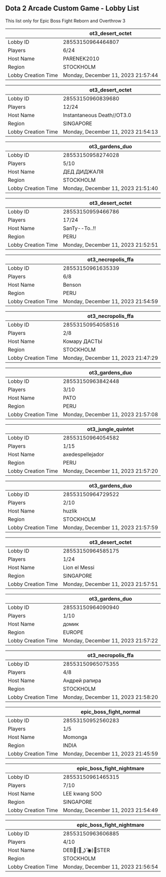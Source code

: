 ## Dota 2 Arcade Custom Game - Lobby List

This list only for Epic Boss Fight Reborn and Overthrow 3

|  | ot3_desert_octet |
| ------ | ------ |
| Lobby ID | 28553150964464807 |
| Players | 6/24 |
| Host Name | PARENEK2010 |
| Region | STOCKHOLM |
| Lobby Creation Time | Monday, December 11, 2023 21:57:44 |


|  | ot3_desert_octet |
| ------ | ------ |
| Lobby ID | 28553150960839680 |
| Players | 12/24 |
| Host Name | Instantaneous Death//OT3.0 |
| Region | SINGAPORE |
| Lobby Creation Time | Monday, December 11, 2023 21:54:13 |


|  | ot3_gardens_duo |
| ------ | ------ |
| Lobby ID | 28553150958274028 |
| Players | 5/10 |
| Host Name | ДЕД ДИДЖАЛЯ |
| Region | STOCKHOLM |
| Lobby Creation Time | Monday, December 11, 2023 21:51:40 |


|  | ot3_desert_octet |
| ------ | ------ |
| Lobby ID | 28553150959466786 |
| Players | 17/24 |
| Host Name | SanTy--To..!! |
| Region | PERU |
| Lobby Creation Time | Monday, December 11, 2023 21:52:51 |


|  | ot3_necropolis_ffa |
| ------ | ------ |
| Lobby ID | 28553150961635339 |
| Players | 6/8 |
| Host Name | Benson |
| Region | PERU |
| Lobby Creation Time | Monday, December 11, 2023 21:54:59 |


|  | ot3_necropolis_ffa |
| ------ | ------ |
| Lobby ID | 28553150954058516 |
| Players | 2/8 |
| Host Name | Комару ДАСТЫ |
| Region | STOCKHOLM |
| Lobby Creation Time | Monday, December 11, 2023 21:47:29 |


|  | ot3_gardens_duo |
| ------ | ------ |
| Lobby ID | 28553150963842448 |
| Players | 3/10 |
| Host Name | PATO |
| Region | PERU |
| Lobby Creation Time | Monday, December 11, 2023 21:57:08 |


|  | ot3_jungle_quintet |
| ------ | ------ |
| Lobby ID | 28553150964054582 |
| Players | 1/15 |
| Host Name | axedespellejador |
| Region | PERU |
| Lobby Creation Time | Monday, December 11, 2023 21:57:20 |


|  | ot3_gardens_duo |
| ------ | ------ |
| Lobby ID | 28553150964729522 |
| Players | 2/10 |
| Host Name | huzlik |
| Region | STOCKHOLM |
| Lobby Creation Time | Monday, December 11, 2023 21:57:59 |


|  | ot3_desert_octet |
| ------ | ------ |
| Lobby ID | 28553150964585175 |
| Players | 1/24 |
| Host Name | Lion el Messi |
| Region | SINGAPORE |
| Lobby Creation Time | Monday, December 11, 2023 21:57:51 |


|  | ot3_gardens_duo |
| ------ | ------ |
| Lobby ID | 28553150964090940 |
| Players | 1/10 |
| Host Name | домик |
| Region | EUROPE |
| Lobby Creation Time | Monday, December 11, 2023 21:57:22 |


|  | ot3_necropolis_ffa |
| ------ | ------ |
| Lobby ID | 28553150965075355 |
| Players | 4/8 |
| Host Name | Андрей рапира |
| Region | STOCKHOLM |
| Lobby Creation Time | Monday, December 11, 2023 21:58:20 |


|  | epic_boss_fight_normal |
| ------ | ------ |
| Lobby ID | 28553150952560283 |
| Players | 1/5 |
| Host Name | Momonga |
| Region | INDIA |
| Lobby Creation Time | Monday, December 11, 2023 21:45:59 |


|  | epic_boss_fight_nightmare |
| ------ | ------ |
| Lobby ID | 28553150961465315 |
| Players | 7/10 |
| Host Name | LEE kwang SOO |
| Region | SINGAPORE |
| Lobby Creation Time | Monday, December 11, 2023 21:54:49 |


|  | epic_boss_fight_nightmare |
| ------ | ------ |
| Lobby ID | 28553150963606885 |
| Players | 4/10 |
| Host Name | DEB(◉ ͜ʖ ͡◉)STER |
| Region | STOCKHOLM |
| Lobby Creation Time | Monday, December 11, 2023 21:56:54 |


